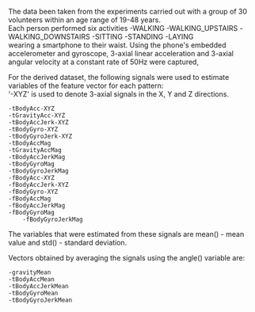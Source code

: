 The data been taken from the experiments carried out with a group of 30 volunteers within an age range of 19-48 years.     
Each person performed six activities 
	-WALKING
	-WALKING_UPSTAIRS
	-WALKING_DOWNSTAIRS
	-SITTING
	-STANDING
	-LAYING  
wearing a smartphone to their waist.
Using the phone's embedded accelerometer and gyroscope, 3-axial linear acceleration and 3-axial angular velocity at a constant rate of 50Hz were captured,  
  
For the derived dataset, the following signals were used to estimate variables of the feature vector for each pattern:  
'-XYZ' is used to denote 3-axial signals in the X, Y and Z directions.  

	-tBodyAcc-XYZ
	-tGravityAcc-XYZ
	-tBodyAccJerk-XYZ
	-tBodyGyro-XYZ
	-tBodyGyroJerk-XYZ
	-tBodyAccMag
	-tGravityAccMag
	-tBodyAccJerkMag
	-tBodyGyroMag
	-tBodyGyroJerkMag
	-fBodyAcc-XYZ
	-fBodyAccJerk-XYZ
	-fBodyGyro-XYZ
	-fBodyAccMag
	-fBodyAccJerkMag
	-fBodyGyroMag
        -fBodyGyroJerkMag  

The variables that were estimated from these signals are mean() - mean value and std() - standard deviation.

Vectors obtained by averaging the signals using the angle() variable are:

	-gravityMean
	-tBodyAccMean
	-tBodyAccJerkMean
	-tBodyGyroMean
	-tBodyGyroJerkMean
